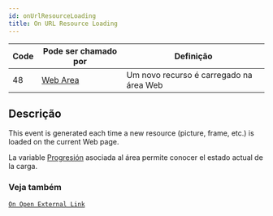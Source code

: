 ```yaml
---
id: onUrlResourceLoading
title: On URL Resource Loading
---
```


| Code | Pode ser chamado por                        | Definição                               |
| ---- | ------------------------------------------- | --------------------------------------- |
| 48   | [Web Area](FormObjects/webArea_overview.md) | Um novo recurso é carregado na área Web |

## Descrição

This event is generated each time a new resource (picture, frame, etc.) is loaded on the current Web page.

La variable [Progresión](FormObjects/properties_WebArea.md#progression) asociada al área permite conocer el estado actual de la carga.

### Veja também

[`On Open External Link`](onOpenExternalLink.md)
